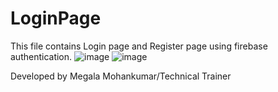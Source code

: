 # LoginPage
This file contains Login page and Register page using firebase authentication.
![image](https://github.com/megalatt/LoginPage/assets/135943948/46bc656b-7f8b-41b6-848f-70149393d729)
![image](https://github.com/megalatt/LoginPage/assets/135943948/51ebf7b1-dccb-48d0-a69f-e8bc29a66fdb)

Developed by Megala Mohankumar/Technical Trainer
